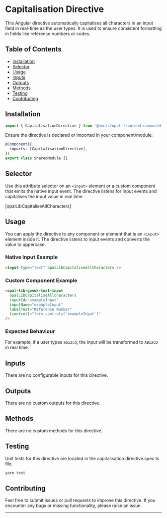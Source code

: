 # Capitalisation Directive

This Angular directive automatically capitalises all characters in an input field in real-time as the user types. It is used to ensure consistent formatting in fields like reference numbers or codes.

## Table of Contents

- [Installation](#installation)
- [Selector](#selector)
- [Usage](#usage)
- [Inputs](#inputs)
- [Outputs](#outputs)
- [Methods](#methods)
- [Testing](#testing)
- [Contributing](#contributing)

## Installation

```typescript
import { CapitalisationDirective } from '@hmcts/opal-frontend-common/directives/capitalisation';
```

Ensure the directive is declared or imported in your component/module:

```typescript
@Component({
  imports: [CapitalisationDirective],
})
export class SharedModule {}
```

## Selector

Use this attribute selector on an `<input>` element or a custom component that emits the native input event. The directive listens for input events and capitalises the input value in real time.

[opalLibCapitaliseAllCharacters]

## Usage

You can apply the directive to any component or element that is an `<input>` element inside it. The directive listens to input events and converts the value to uppercase.

### Native Input Example

```html
<input type="text" opalLibCapitaliseAllCharacters />
```

### Custom Component Example

```html
<opal-lib-govuk-text-input
  opalLibCapitaliseAllCharacters
  inputId="exampleInput"
  inputName="exampleInput"
  labelText="Reference Number"
  [control]="form.controls['exampleInput']"
/>
```

### Expected Behaviour

For example, if a user types `ab12cd`, the input will be transformed to `AB12CD` in real time.

## Inputs

There are no configurable inputs for this directive.

## Outputs

There are no custom outputs for this directive.

## Methods

There are no custom methods for this directive.

## Testing

Unit tests for this directive are located in the capitalisation.directive.spec.ts file.

```bash
yarn test
```

## Contributing

Feel free to submit issues or pull requests to improve this directive.
If you encounter any bugs or missing functionality, please raise an issue.

---
